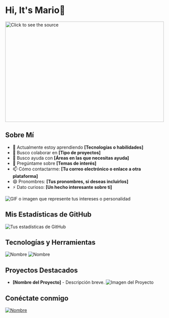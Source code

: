 

# Hi, It's Mario👋

<div style="width: 100%;">
  <a href="https://github.com/mario0909-dev">
    <img src="test.svg" style="width: 100%;height:20rem" alt="Click to see the source">
  </a>
</div>

## Sobre Mí

- 🌱 Actualmente estoy aprendiendo **[Tecnologías o habilidades]**
- 👯 Busco colaborar en **[Tipo de proyectos]**
- 🤔 Busco ayuda con **[Áreas en las que necesitas ayuda]**
- 💬 Pregúntame sobre **[Temas de interés]**
- 📫 Cómo contactarme: **[Tu correo electrónico o enlace a otra plataforma]**
- 😄 Pronombres: **[Tus pronombres, si deseas incluirlos]**
- ⚡ Dato curioso: **[Un hecho interesante sobre ti]**

![GIF o imagen que represente tus intereses o personalidad](url_del_gif_o_imagen)

## Mis Estadísticas de GitHub

![Tus estadísticas de GitHub](https://github-readme-stats.vercel.app/api?username=tu-usuario&show_icons=true)

## Tecnologías y Herramientas

[//]: # (Añade íconos o imágenes de las tecnologías y herramientas que utilizas)

![Nombre](Enlace_del_ícono) ![Nombre](Enlace_del_ícono)

## Proyectos Destacados

[//]: # (Puedes destacar algunos proyectos aquí, con imágenes o GIFs si es necesario)

- **[Nombre del Proyecto]** - Descripción breve. ![Imagen del Proyecto](url_de_la_imagen_del_proyecto)

## Conéctate conmigo

[//]: # (Enlaces a tus redes sociales o perfiles profesionales)

[![Nombre](Enlace_del_ícono)](Enlace_a_tu_perfil)
